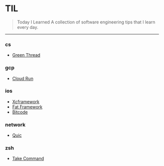 # TIL
> Today I Learned
A collection of software engineering tips that I learn every day.
---
### cs

- [Green Thread](cs/green-thread.md)

### gcp

- [Cloud Run](gcp/cloud-run.md)

### ios

- [Xcframework](ios/xcframework.md)
- [Fat Framework](ios/fat-framework.md)
- [Bitcode](ios/bitcode.md)

### network

- [Quic](network/quic.md)

### zsh

- [Take Command](zsh/take-command.md)

